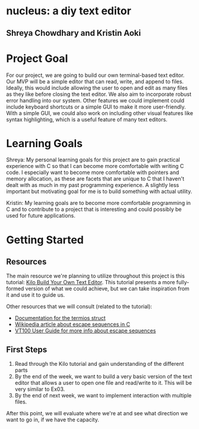 # nucleus: a diy text editor
## Shreya Chowdhary and Kristin Aoki

# Project Goal

For our project, we are going to build our own terminal-based text editor. Our MVP will be a simple editor that can read, write, and append to files. Ideally, this would include allowing the user to open and edit as many files as they like before closing the text editor. We also aim to incorporate robust error handling into our system. Other features we could implement could include keyboard shortcuts or a simple GUI to make it more user-friendly. With a simple GUI, we could also work on including other visual features like syntax highlighting, which is a useful feature of many text editors.

# Learning Goals

Shreya: My personal learning goals for this project are to gain practical experience with C so that I can become more comfortable with writing C code. I especially want to become more comfortable with pointers and memory allocation, as these are facets that are unique to C that I haven't dealt with as much in my past programming experience. A slightly less important but motivating goal for me is to build something with actual utility.

Kristin: My learning goals are to become more comfortable programming in C and to contribute to a project that is interesting and could possibly be used for future applications.

# Getting Started

## Resources

The main resource we're planning to utilize throughout this project is this tutorial: [Kilo Build Your Own Text Editor](https://viewsourcecode.org/snaptoken/kilo/index.html). This tutorial presents a more fully-formed version of what we could achieve, but we can take inspiration from it and use it to guide us.

Other resources that we will consult (related to the tutorial):
* [Documentation for the termios struct](http://man7.org/linux/man-pages/man3/termios.3.html)
* [Wikipedia article about escape sequences in C](https://en.wikipedia.org/wiki/Escape_sequences_in_C)
* [VT100 User Guide for more info about escape sequences](https://vt100.net/docs/vt100-ug/chapter3.html)

## First Steps
1. Read through the Kilo tutorial and gain understanding of the different parts
2. By the end of the week, we want to build a very basic version of the text editor that allows a user to open one file and read/write to it. This will be very similar to Ex03.
3. By the end of next week, we want to implement interaction with multiple files.

After this point, we will evaluate where we're at and see what direction we want to go in, if we have the capacity.
